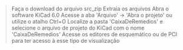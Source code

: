 > Faça o download do arquivo src_zip
> Extraia os arquivos
> Abra o software KiCad 6.0
> Acesse a aba 'Arquivo' -> 'Abra o projeto' ou utilize o atalho Ctrl+O
> Localize a pasta 'CaixaDeRemedios' e selecione o arquivo de projeto do KiCad com o nome 'CaixaDeRemedios'
> Acesse os editores de esquemático ou de PCI para ter acesso à esse tipo de visualização